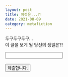 ```yaml
---
layout: post
title: 이것은...?!
date: 2021-08-09
category: metafiction
---
```

<script>
  function jsMove(){
    var baselink = "https://hahsy-hr-github.io/2021";
    var tail = "bday/";
    var pc = document.getElementById('passcode').value;
    alert("접속을 시도합니다. 404에러가 났다면, 틀렸지롱!");
    var temp = baselink.concat(pc);
    window.open(temp.concat(tail));
  }
</script>
<p>
두구두구두구...<br>
이 글을 보게 될 당신의 생일은&#63;&#33;<br>
  <form autocomplete='off' onsubmit = "jsMove();">
      <input id = 'passcode' type='text' required><br><br>
      <input type = 'submit' value = '제출합니다.'>
    </form>
</p>
